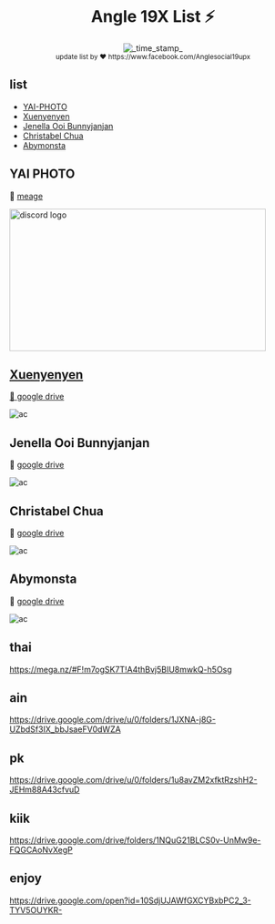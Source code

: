 <h1 align="center">Angle 19X List ⚡</h1> 
<div align="center">
  <!-- Last Updated -->
    <img src="https://img.shields.io/badge/Updated-Mar 14, 2019-blue.svg?longCache=true&style=flat-square"
      alt="_time_stamp_" />
</div>
<div align="center">
  <sub> update list by ❤ https://www.facebook.com/Anglesocial19upx
</div>

## list

- [YAI-PHOTO](#yai-photo)
- [Xuenyenyen](#xuenyenyen)
- [Jenella Ooi Bunnyjanjan](#jenella-ooi-bunnyjanjan)
- [Christabel Chua](#christabel-chua)
- [Abymonsta](#abymonsta)


## YAI PHOTO
:syringe:  [meage](https://mega.nz/#F!4Q8j2LIb!Gj9K2lDQ08EVlFGimkuhEQ) 

 <a href="https://mega.nz/#F!4Q8j2LIb!Gj9K2lDQ08EVlFGimkuhEQ">
  <img src="https://user-images.githubusercontent.com/48562464/54376456-b3bc5580-46b5-11e9-86e2-a8852cc3c692.png" alt="discord logo" width="450" height="250">




## Xuenyenyen
:syringe:  [google drive](https://drive.google.com/drive/folders/1RCyOn9kVO_sRizqUciNXonaaHYkJvl5m) 

![ac](https://user-images.githubusercontent.com/48562464/54379206-870b3c80-46bb-11e9-92b3-0f90d0538061.png)


## Jenella Ooi Bunnyjanjan
:syringe:  [google drive](https://drive.google.com/drive/folders/1Gz48vHXiF40temo0x_PlgIXin93Vs2cu) 

![ac](https://user-images.githubusercontent.com/48562464/54379384-dfdad500-46bb-11e9-8dc2-4a205ef3e7a8.png)

## Christabel Chua
:syringe:  [google drive](https://drive.google.com/drive/folders/1_SL9GJu1HXtJBmLKRMGCrTVFBnw4xMgz) 

![ac](https://user-images.githubusercontent.com/48562464/54379681-714a4700-46bc-11e9-95ef-8cbff7b238dd.png)

## Abymonsta
:syringe:  [google drive](https://drive.google.com/drive/folders/1Sq9i9bwUpHiMf156CdDMdU8MwvQ1VfCB) 

![ac](https://user-images.githubusercontent.com/48562464/54379920-f3d30680-46bc-11e9-8555-eb2ab4ee59bb.png)


## thai

https://mega.nz/#F!m7ogSK7T!A4thBvj5BIU8mwkQ-h5Osg

## ain

https://drive.google.com/drive/u/0/folders/1JXNA-j8G-UZbdSf3IX_bbJsaeFV0dWZA

## pk

https://drive.google.com/drive/u/0/folders/1u8avZM2xfktRzshH2-JEHm88A43cfvuD

## kiik

https://drive.google.com/drive/folders/1NQuG21BLCS0v-UnMw9e-FQGCAoNvXegP

## enjoy

https://drive.google.com/open?id=10SdjUJAWfGXCYBxbPC2_3-TYV5OUYKR-
